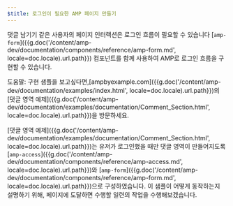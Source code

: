 ```yaml
---
$title: 로그인이 필요한 AMP 페이지 만들기
---
```


댓글 남기기 같은 사용자의 페이지 인터랙션은 로그인 흐름이 필요할 수 있습니다
[`amp-form`]({{g.doc('/content/amp-dev/documentation/components/reference/amp-form.md', locale=doc.locale).url.path}}) 컴포넌트를 함께 사용하여 AMP로 로그인 흐름을 구현할 수 있습니다.

도움말: 구현 샘플을 보고싶다면,[ampbyexample.com]({{g.doc('/content/amp-dev/documentation/examples/index.html', locale=doc.locale).url.path}})의 [댓글 영역 예제]({{g.doc('/content/amp-dev/documentation/examples/documentation/Comment_Section.html', locale=doc.locale).url.path}})을 방문하세요.

[댓글 영역 예제]({{g.doc('/content/amp-dev/documentation/examples/documentation/Comment_Section.html', locale=doc.locale).url.path}})는 유저가 로그인했을 때만 댓글 영역이 만들어지도록 [`amp-access`]({{g.doc('/content/amp-dev/documentation/components/reference/amp-access.md', locale=doc.locale).url.path}})와 [`amp-form`]({{g.doc('/content/amp-dev/documentation/components/reference/amp-form.md', locale=doc.locale).url.path}})으로 구성하였습니다.
이 샘플이 어떻게 동작하는지 설명하기 위해, 페이지에 도달하면 수행할 일련의 작업을 수행해보겠습니다.
